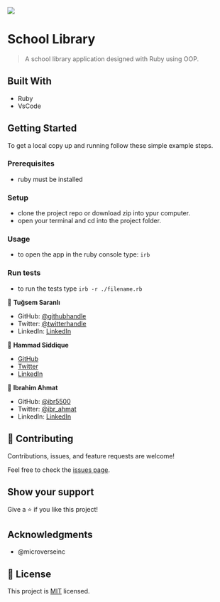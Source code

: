 ![](https://img.shields.io/badge/Microverse-blueviolet)

# School Library

> A school library application designed with Ruby using OOP.

## Built With

- Ruby
- VsCode

## Getting Started

To get a local copy up and running follow these simple example steps.

### Prerequisites

- ruby must be installed

### Setup

- clone the project repo or download zip into ypur computer.
- open your terminal and cd into the project folder.

### Usage

- to open the app in the ruby console type: `irb`

### Run tests

- to run the tests type `irb -r ./filename.rb`


👤 **Tuğsem Saranlı**

- GitHub: [@githubhandle](https://github.com/tugsem)
- Twitter: [@twitterhandle](https://twitter.com/tugsemSaranli)
- LinkedIn: [LinkedIn](https://linkedin.com/in/tugsem)

👤 **Hammad Siddique**

- [GitHub](https://github.com/HammadSiddique)
- [Twitter](https://twitter.com/hs_devv)
- [LinkedIn](https://www.linkedin.com/in/-hammadsiddique/)


👤 **Ibrahim Ahmat**

- GitHub: [@ibr5500](https://github.com/ibr5500)
- Twitter: [@ibr_ahmat](https://twitter.com/ibr_ahmat)
- LinkedIn: [LinkedIn](https://www.linkedin.com/in/ibrahim-ahmat/)


## 🤝 Contributing

Contributions, issues, and feature requests are welcome!

Feel free to check the [issues page](../../issues/).

## Show your support

Give a ⭐️ if you like this project!

## Acknowledgments

- @microverseinc

## 📝 License

This project is [MIT](./MIT.md) licensed.
